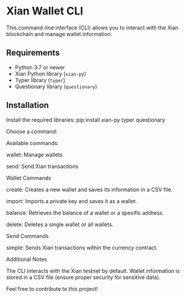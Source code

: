 # Xian Wallet CLI

This command-line interface (CLI) allows you to interact with the Xian blockchain and manage wallet information.

## Requirements

- Python 3.7 or newer
- Xian Python library (`xian-py`)
- Typer library (`typer`)
- Questionary library (`questionary`)

## Installation

Install the required libraries:
pip install xian-py typer questionary

Choose a command:

Available commands:

wallet: Manage wallets

send: Send Xian transactions

Wallet Commands

create: Creates a new wallet and saves its information in a CSV file.

import: Imports a private key and saves it as a wallet.

balance: Retrieves the balance of a wallet or a specific address.

delete: Deletes a single wallet or all wallets.


Send Commands

simple: Sends Xian transactions within the currency contract.


Additional Notes

The CLI interacts with the Xian testnet by default.
Wallet information is stored in a CSV file (ensure proper security for sensitive data).


Feel free to contribute to this project!
